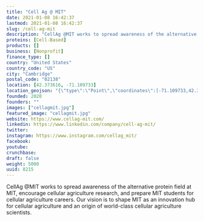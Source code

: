 ```yaml
---
title: "Cell Ag @ MIT"
date: 2021-01-08 16:42:37
lastmod: 2021-01-08 16:42:37
slug: /cell-ag-mit
description: "CellAg @MIT works to spread awareness of the alternative protein field at MIT, encourage cellular agriculture research, and prepare MIT students for cellular agriculture careers. Our vision is to shape MIT as an innovation hub for cellular agriculture and an origin of world-class cellular agriculture scientists."
proteins: [Cell-Based]
products: []
business: [Nonprofit]
finance_type: []
country: "United States"
country_code: "US"
city: "Cambridge"
postal_code: "02138"
location: [42.373616, -71.109733]
location_geojson: "{\"type\":\"Point\",\"coordinates\":[-71.109733,42.373616]}"
founded: 2020
founders: ""
images: ["cellagmit.jpg"]
featured_image: "cellagmit.jpg"
website: https://www.cellag-mit.com/
linkedin: https://www.linkedin.com/company/cell-ag-mit/
twitter: 
instagram: https://www.instagram.com/cellag_mit/
facebook: 
youtube: 
crunchbase: 
draft: false
weight: 5000
uuid: 8215
---
```

CellAg @MIT works to spread awareness of the alternative protein field at MIT, encourage cellular agriculture research, and prepare MIT students for cellular agriculture careers. Our vision is to shape MIT as an innovation hub for cellular agriculture and an origin of world-class cellular agriculture scientists.
